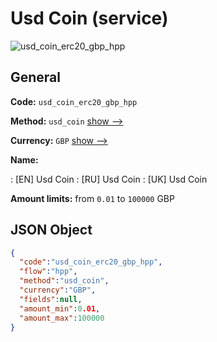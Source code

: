 
# Usd Coin (service) 
![usd_coin_erc20_gbp_hpp](https://static.openfintech.io/payment_methods/usd_coin_erc20_gbp_hpp/logo.svg?w=400&c=v0.59.26#w200)  

## General 
 
**Code:** `usd_coin_erc20_gbp_hpp` 
 
**Method:** `usd_coin` 
 [show -->](/payment-methods/usd_coin/) 
 
**Currency:** `GBP` [show -->](/currencies/GBP/) 
 
**Name:** 
 
:	[EN] Usd Coin 
:	[RU] Usd Coin 
:	[UK] Usd Coin 
 
**Amount limits:** from `0.01` to `100000` GBP 

## JSON Object 

```json
{
  "code":"usd_coin_erc20_gbp_hpp",
  "flow":"hpp",
  "method":"usd_coin",
  "currency":"GBP",
  "fields":null,
  "amount_min":0.01,
  "amount_max":100000
}
```  
